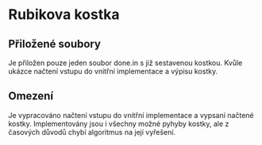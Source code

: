 # Rubikova kostka

## Přiložené soubory
Je přiložen pouze jeden soubor done.in s již sestavenou kostkou. Kvůle ukázce načtení vstupu do vnitřní implementace a výpisu kostky.


## Omezení
Je vypracováno načtení vstupu do vnitřní implementace a vypsaní načtené kostky. Implementovány jsou i všechny možné pyhyby kostky, ale z časových důvodů chybí algoritmus na její vyřešení.
